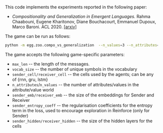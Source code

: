This code implements the experiments reported in the following paper:
* _Compositionality and Generalization in Emergent Languages._ Rahma Chaabouni, Eugene Kharitonov, Diane Bouchacourt, Emmanuel Dupoux, Marco Baroni. ACL 2020. [[arxiv]](https://arxiv.org/abs/2004.09124)

The game can be run as follows:

```bash
python -m egg.zoo.compo_vs_generalization  --n_values=3 --n_attributes=5 --vocab_size=200 --max_len=2 --batch_size=5120 --sender_cell=lstm --receiver_cell=lstm --random_seed=1
```

The game accepts the following game-specific parameters:
 * `max_len` -- the length of the messages.
 * `vocab_size` -- the number of unique symbols in the vocabulary
 * `sender_cell/receiver_cell` -- the cells used by the agents; can be any of {rnn, gru, lstm}
 * `n_attributes`/`n_values` -- the number of attributes/values in the attribute/value world
 * `sender_emb/receiver_emb` -- the size of the embeddings for Sender and Receiver
 * `sender_entropy_coeff` -- the regularisation coefficients for the
 entropy term in the loss, used to encourage exploration in Reinforce (only for Sender)
 * `sender_hidden/receiver_hidden` -- the size of the hidden layers for the cells
 
